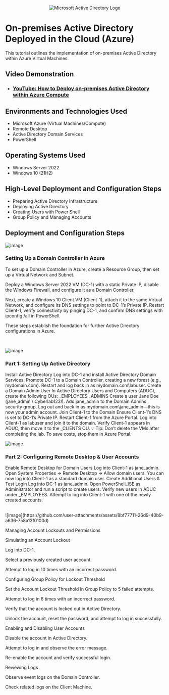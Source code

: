 <p align="center">
<img src="https://i.imgur.com/pU5A58S.png" alt="Microsoft Active Directory Logo"/>
</p>

<h1>On-premises Active Directory Deployed in the Cloud (Azure)</h1>
This tutorial outlines the implementation of on-premises Active Directory within Azure Virtual Machines.<br />


<h2>Video Demonstration</h2>

- ### [YouTube: How to Deploy on-premises Active Directory within Azure Compute](https://www.youtube.com)

<h2>Environments and Technologies Used</h2>

- Microsoft Azure (Virtual Machines/Compute)
- Remote Desktop
- Active Directory Domain Services
- PowerShell

<h2>Operating Systems Used </h2>

- Windows Server 2022
- Windows 10 (21H2)

<h2>High-Level Deployment and Configuration Steps</h2>

-  Preparing Active Directory Infrastructure
-  Deploying Active Directory
-  Creating Users with Power Shell
-  Group Policy and Managing Accounts

<h2>Deployment and Configuration Steps</h2>

![image](https://github.com/user-attachments/assets/ed823a33-e651-497e-822e-3b88b0594c04)
<h3>Setting Up a Domain Controller in Azure</h3>
<p>

To set up a Domain Controller in Azure, create a Resource Group, then set up a Virtual Network and Subnet. 

Deploy a Windows Server 2022 VM (DC-1) with a static Private IP, disable the Windows Firewall, and configure it as a Domain Controller. 

Next, create a Windows 10 Client VM (Client-1), attach it to the same Virtual Network, and configure its DNS settings to point to DC-1’s Private IP. Restart Client-1, verify connectivity by pinging DC-1, and confirm DNS settings with ipconfig /all in PowerShell. 

These steps establish the foundation for further Active Directory configurations in Azure.


</p>
<br />

![image](https://github.com/user-attachments/assets/9a8a322b-5d82-4e03-a313-25b8152bbe45)

<h3>Part 1: Setting Up Active Directory</h3>
<p>
Install Active Directory
Log into DC-1 and install Active Directory Domain Services.
Promote DC-1 to a Domain Controller, creating a new forest (e.g., mydomain.com).
Restart and log back in as mydomain.com\labuser.
Create a Domain Admin User
In Active Directory Users and Computers (ADUC), create the following OUs:
_EMPLOYEES
_ADMINS
Create a user Jane Doe (jane_admin / Cyberlab123!).
Add jane_admin to the Domain Admins security group.
Log out and back in as mydomain.com\jane_admin—this is now your admin account.
Join Client-1 to the Domain
Ensure Client-1’s DNS is set to DC-1’s Private IP.
Restart Client-1 from the Azure Portal.
Log into Client-1 as labuser and join it to the domain.
Verify Client-1 appears in ADUC, then move it to the _CLIENTS OU.
💡 Tip: Don’t delete the VMs after completing the lab. To save costs, stop them in Azure Portal.

![image](https://github.com/user-attachments/assets/7b5c660e-da04-4b2a-a31b-a85781a5c911)

<h3>Part 2: Configuring Remote Desktop & User Accounts</h3>

Enable Remote Desktop for Domain Users
Log into Client-1 as jane_admin.
Open System Properties → Remote Desktop → Allow domain users.
You can now log into Client-1 as a standard domain user.
Create Additional Users & Test Login
Log into DC-1 as jane_admin.
Open PowerShell_ISE as Administrator and run a script to create users.
Verify new users in ADUC under _EMPLOYEES.
Attempt to log into Client-1 with one of the newly created accounts.
</p>
<br />
![image](https://github.com/user-attachments/assets/8bf77711-26d9-40b9-a636-758a13f0100d)

<p>
Managing Account Lockouts and Permissions

Simulating an Account Lockout

Log into DC-1.

Select a previously created user account.

Attempt to log in 10 times with an incorrect password.

Configuring Group Policy for Lockout Threshold

Set the Account Lockout Threshold in Group Policy to 5 failed attempts.

Attempt to log in 6 times with an incorrect password.

Verify that the account is locked out in Active Directory.

Unlock the account, reset the password, and attempt to log in successfully.

Enabling and Disabling User Accounts

Disable the account in Active Directory.

Attempt to log in and observe the error message.

Re-enable the account and verify successful login.

Reviewing Logs

Observe event logs on the Domain Controller.

Check related logs on the Client Machine.
</p>
<br />
